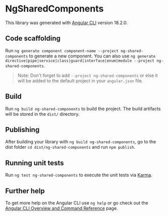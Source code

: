 # NgSharedComponents

This library was generated with [Angular CLI](https://github.com/angular/angular-cli) version 18.2.0.

## Code scaffolding

Run `ng generate component component-name --project ng-shared-components` to generate a new component. You can also use `ng generate directive|pipe|service|class|guard|interface|enum|module --project ng-shared-components`.
> Note: Don't forget to add `--project ng-shared-components` or else it will be added to the default project in your `angular.json` file. 

## Build

Run `ng build ng-shared-components` to build the project. The build artifacts will be stored in the `dist/` directory.

## Publishing

After building your library with `ng build ng-shared-components`, go to the dist folder `cd dist/ng-shared-components` and run `npm publish`.

## Running unit tests

Run `ng test ng-shared-components` to execute the unit tests via [Karma](https://karma-runner.github.io).

## Further help

To get more help on the Angular CLI use `ng help` or go check out the [Angular CLI Overview and Command Reference](https://angular.dev/tools/cli) page.
